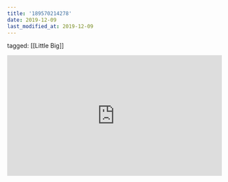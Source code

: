 ```yaml
---
title: '189570214278'
date: 2019-12-09
last_modified_at: 2019-12-09
---
```

tagged: [[Little Big]]
<iframe allow="accelerometer; autoplay; clipboard-write; encrypted-media; gyroscope; picture-in-picture" allowfullscreen="" frameborder="0" height="281" id="youtube_iframe" src="https://www.youtube.com/embed/j4IgNPmaKkw?feature=oembed&amp;enablejsapi=1&amp;origin=https://safe.txmblr.com&amp;wmode=opaque" width="500"></iframe>